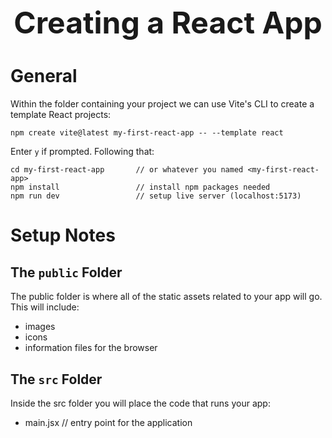 <h1 style='text-align:center;font-size:3rem;'>Creating a React App</h1>

# General

Within the folder containing your project we can use Vite's CLI to create a template React projects:

    npm create vite@latest my-first-react-app -- --template react

Enter `y` if prompted. Following that:

    cd my-first-react-app       // or whatever you named <my-first-react-app>
    npm install                 // install npm packages needed
    npm run dev                 // setup live server (localhost:5173)

# Setup Notes

## The `public` Folder

The public folder is where all of the static assets related to your app will go. This will include:

- images
- icons
- information files for the browser

## The `src` Folder

Inside the src folder you will place the code that runs your app:

- main.jsx // entry point for the application

